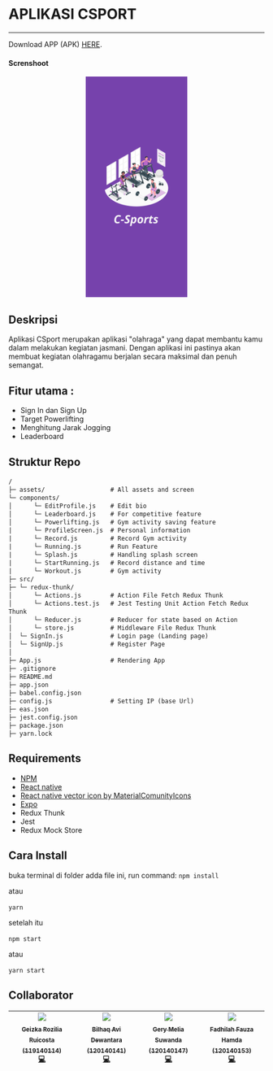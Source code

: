 # APLIKASI CSPORT

---
Download APP (APK) <a href="https://expo.dev/artifacts/eas/t3tCYKMjwkczRJCJHvsHez.apk">HERE</a>.

#### Screnshoot
<p align="center">
    <img width="200px" src="./assets/splash.png">
</p>

## Deskripsi
Aplikasi CSport merupakan aplikasi "olahraga" yang dapat membantu kamu dalam melakukan kegiatan jasmani. Dengan aplikasi ini pastinya akan membuat kegiatan olahragamu berjalan secara maksimal dan penuh semangat.

## Fitur utama :
- Sign In dan Sign Up
- Target Powerlifting
- Menghitung Jarak Jogging
- Leaderboard

## Struktur Repo
```
/
├─ assets/                  # All assets and screen
└─ components/
│      └─ EditProfile.js    # Edit bio
│      └─ Leaderboard.js    # For competitive feature
│      └─ Powerlifting.js   # Gym activity saving feature
|      └─ ProfileScreen.js  # Personal information
|      └─ Record.js         # Record Gym activity
|      └─ Running.js        # Run Feature
|      └─ Splash.js         # Handling splash screen
|      └─ StartRunning.js   # Record distance and time
|      └─ Workout.js        # Gym activity
├─ src/
├─ └─ redux-thunk/
│      └─ Actions.js        # Action File Fetch Redux Thunk
│      └─ Actions.test.js   # Jest Testing Unit Action Fetch Redux Thunk
│      └─ Reducer.js        # Reducer for state based on Action
│      └─ store.js          # Middleware File Redux Thunk
│  └─ SignIn.js             # Login page (Landing page)
│  └─ SignUp.js             # Register Page
│
├─ App.js                   # Rendering App
├─ .gitignore
├─ README.md
├─ app.json
├─ babel.config.json
├─ config.js                # Setting IP (base Url)
├─ eas.json
├─ jest.config.json
├─ package.json
├─ yarn.lock
```
## Requirements
- [NPM](https://nodejs.org/en)
- [React native](https://reactnative.dev/)
- [React native vector icon by MaterialComunityIcons](https://materialdesignicons.com/)
- [Expo](https://expo.dev/)
- Redux Thunk
- Jest
- Redux Mock Store

## Cara Install
buka terminal di folder adda file ini, run command:
`npm install`

atau

`yarn`

setelah itu

`npm start`

atau 

`yarn start`


## Collaborator
|  [<img src="https://avatars.githubusercontent.com/u/70560582?v=4" width="100px;"/><br /><sub><b>Geizka Rozilia Ruicosta</b><br/>(119140114)</sub>](https://github.com/Shercosta)<br />[💻](https://github.com/Shercosta/csport/commits?author=Shercosta "Code") | [<img src="https://avatars.githubusercontent.com/u/87814270?v=4" width="100px;"/><br /><sub><b>Bilhaq Avi Dewantara</b><br/>(120140141)</sub>](https://github.com/BilhaqAD07)<br />[💻](https://github.com/Shercosta/csport/commits?author=BilhaqAD07 "Code") |  [<img src="https://avatars.githubusercontent.com/u/94509046?v=4" width="100px;"/><br /><sub><b>Gery Melia Suwanda</b><br/>(120140147)</sub>](https://github.com/GeryMs19)<br />[💻](https://github.com/Shercosta/csport/commits?author=GeryMs19 "Code") | [<img src="https://avatars.githubusercontent.com/u/94514994?v=4" width="100px;"/><br /><sub><b>Fadhilah Fauza Hamda</b><br/>(120140153)</sub>](https://github.com/fadhilahfauza)<br />[💻](https://github.com/Shercosta/csport/commits?author=fadhilahfauza "Code") |
|--|--|--|--|

<br>



